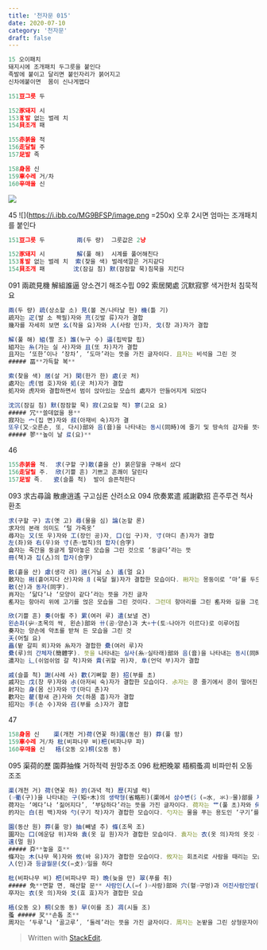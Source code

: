 ```yaml
---
title: '천자문 015'
date: 2020-07-10
category: '천자문'
draft: false
---
```

```js
15 오이패치
돼지시에 조개패치 두그릇을 붙인다
족발에 붙이고 달리면 붙인자리가 붉어지고
신차에붙이면  몸이 신나게맵다
```
```js
151豆그릇 두

152豕돼지 시
153豸발 없는 벌레 치
154貝조개 패

155赤붉을 적
156走달릴 주
157足발 족

158身몸 신
159車수레 거/차
160辛매울 신
```
![](https://i.ibb.co/wRrV8j5/2020-07-10-10-51-15.png)
     
45
![](https://i.ibb.co/MG9BFSP/image.png =250x)
오후 2시면 엄마는 조개패치를 붙인다
```js
151豆그릇 두         兩(두 량)  그룻값은 2냥

152豕돼지 시         解(풀 해)  시계를 풀어해친다
153豸발 없는 벌레 치  索(찾을 색) 벌레색깔은 거지같다
154貝조개 패        沈(잠길 침) 默(잠잠할 묵)침묵을 지킨다 
```
 091 兩疏見機 解組誰逼 양소견기 해조수핍
 092 索居閑處 沉默寂寥 색거한처 침묵적요
```js
兩(두 량) 疏(상소할 소) 見(볼 견/나타날 현) 機(틀 기)
疏자는 疋(발 소 짝필)자와 㐬(깃발 류)자가 결합
幾자를 자세히 보면 幺(작을 요)자와 人(사람 인)자, 戈(창 과)자가 결합

解(풀 해) 組(짤 조) 誰(누구 수) 逼(핍박할 핍)
組자는 糸(가는 실 사)자와 且(또 차)자가 결합
且자는 ‘또한’이나 ‘장차’, ‘도마’라는 뜻을 가진 글자이다. 且자는 비석을 그린 것
##### 畐**가득할 복**

索(찾을 색) 居(살 거) 閑(한가 한) 處(곳 처)
處자는 虎(범 호)자와 処(곳 처)자가 결합
処자와 虎자와 결합하면서 범이 앉아있는 모습의 處자가 만들어지게 되었다

沈沉(잠길 침) 默(잠잠할 묵) 寂(고요할 적) 寥(고요 요)
##### 冗**쓸데없을 용**
寂자는 宀(집 면)자와 叔(아재비 숙)자가 결
또우(又☞오른손, 또, 다시)部와 음(音)을 나타내는 동시(同時)에 줄기 및 땅속의 감자를 뜻하는 尗(숙→문자의 왼쪽부분)으로 이루어짐
##### 翏**높이 날 료(요)**
```
    


46

```js
155赤붉을 적.  求(구할 구)散(흩을 산) 붉은말을 구해서 샀다
156走달릴 주.  欣(기쁠 흔) 기쁘고 흔쾌이 달린다
157足발 족.   瓷(슬플 척)  발이 슬픈척한다 
```
093 求古尋論 散慮逍遙 구고심론 산려소요
094 欣奏累遣 戚謝歡招 흔주루견 척사환초
```js
求(구할 구) 古(옛 고) 尋(물을 심) 論(논할 론)
求자의 본래 의미도 ‘털 가죽옷’
尋자는 又(또 우)자와 工(장인 공)자, 口(입 구)자, 寸(마디 촌)자가 결합
左(좌)와 右(우)와 寸(촌☞법칙)의 합자(合字)
侖자는 죽간을 둥글게 말아놓은 모습을 그린 것으로 ‘둥글다’라는 뜻
冊(책)과 집(亼)의 합자(合字)

散(흩을 산) 慮(생각 려) 逍(거닐 소) 遙(멀 요)
散자는 㪔(흩어지다 산)자와 ⺼(육달 월)자가 결합한 모습이다. 㪔자는 몽둥이로 ‘마’를 두드려 펴는 모습을 그린 것으로 ‘흩어지다’라는 뜻
散(산)과 동자(同字).
肖자는 ‘닮다’나 ‘모양이 같다’라는 뜻을 가진 글자
䍃자는 항아리 위에 고기를 얹은 모습을 그린 것이다. 그런데 항아리를 그린 䍃자와 길을 그린 辶자가 왜 ‘멀다’나 ‘아득하다’라는 뜻

欣(기쁠 흔) 奏(아뢸 주) 累(여러 루) 遣(보낼 견)
왼손좌(屮☞초목의 싹, 왼손)部와 卄(공☞양손)과 大+十(토☞나아가 이르다)로 이루어짐
奏자는 양손에 약초를 받쳐 든 모습을 그린 것
夭(어릴 요)
畾(밭 갈피 뢰)자와 糸자가 결합한 纍(여러 루)자
纍(루)의 간체자(簡體字). 뜻을 나타내는 실사(糸☞실타래)部와 음(音)을 나타내는 동시(同時)에 포갠다는 뜻을 가진 畾(뢰)의 생략형(省略形)
遣자는 辶(쉬엄쉬엄 갈 착)자와 貴(귀할 귀)자, 阜(언덕 부)자가 결합

戚(슬플 척) 謝(사례 사) 歡(기뻐할 환) 招(부를 초)
戚자는 戊(창 무)자와 尗(아저씨 숙)자가 결합한 모습이다. 尗자는 콩 줄기에서 콩이 떨어진 모습을 그린 것 
射자는 身(몸 신)자와 寸(마디 촌)자
歡자는 雚(황새 관)자와 欠(하품 흠)자가 결합
招자는 手(손 수)자와 召(부를 소)자가 결합
```
47
```js
158身몸 신    渠(개천 거)荷(연꽃 하)園(동산 원) 莽(풀 망)
159車수레 거/차 枇(비파나무 비)杷(비파나무 파)
160辛매울 신   梧(오동 오)桐(오동 동)
```
095 渠荷的歷 園莽抽條 거하적력 원망추조
096 枇杷晚翠 梧桐蚤凋 비파만취 오동조조
```js
渠(개천 거) 荷(연꽃 하) 的(과녁 적) 歷(지낼 력)
(☞衢(구))을 나타내는 구(矩+木)의 생략형(省略形)(渠에서 삼수변(氵(=水, 氺)☞물)部를 제외(除外)한 부분)으로 이루어짐
荷자는 ‘메다’나 ‘짊어지다’, ‘부담하다’라는 뜻을 가진 글자이다. 荷자는 艹(풀 초)자와 何(어찌 하)자가 결합한 모습이다. 何자는 어깨에 짐을 멘 사람을 그린 것
的자는 白(흰 백)자와 勺(구기 작)자가 결합한 모습이다. 勺자는 물을 푸는 용도인 ‘구기’를 그린 것

園(동산 원) 莽(풀 망) 抽(빼낼 추) 條(조목 조)
園자는 囗(에운담 위)자와 袁(옷 길 원)자가 결합한 모습이다. 袁자는 衣(옷 의)자의 옷깃 부분에 원을 그려 넣은 것으로 헐렁한 옷을 뜻
遠(멀 원)
##### 㚏**놓을 호**
條자는 木(나무 목)자와 攸(바 유)자가 결합한 모습이다. 攸자는 회초리로 사람을 때리는 모습을 그린 것이다. 이렇게 회초리질 하는 모습을 그린 攸자에 木자를 결합한 條자는 회초리의 재질인 ‘나뭇가지’를 뜻
人(인)과 등글월문(攵(=攴)☞일을 하다

枇(비파나무 비) 杷(비파나무 파) 晩(늦을 만) 翠(푸를 취)
##### 免**면할 면, 해산할 문** 사람인(人(=亻)☞사람)部와 穴(혈☞구멍)과 어진사람인발(儿☞사람의 다리 모양)部로 이루어짐
卒자는 衣(옷 의)자와 爻(효 효)자가 결합한 모습

梧(오동 오) 桐(오동 동) 早(이를 조) 凋(시들 조)
蚤 ##### 㕚**손톱 조**
周자는 ‘두루’나 ‘골고루’, ‘둘레’라는 뜻을 가진 글자이다. 周자는 논밭을 그린 상형문자이다. 周자의 갑골문을 보면 田(밭 전)자에 점을 찍어놓은 모습이 그려져 있었다. 이것은 밭의 둘레를 표현한 것이다
```
> Written with [StackEdit](https://stackedit.io/).
<!--stackedit_data:
eyJoaXN0b3J5IjpbLTE4OTk3NjIxMTYsLTY1ODgxMzI5NiwtMT
A1NTU0NDE1NiwtMTA3MDkwNzAwNiwtNDAxNzAwMjQ4LC0xNjM5
NDE2NzU3LC0xMzQ0Mzc2NzYwLC0xOTIwNzYzMzc3LDE5ODAxMD
M3OSwtNDgyNjE2ODExLDE4NTIwMTIyNjIsLTYxNjM4NjIyNiwt
NjQ0MjkzMDUzLC0xNDMzNTI5NjMsLTE1NTM0NzQwOTIsLTE2OD
cxNTI5MDcsLTQ4MTI2MjE1NCw4MDQ5ODk1NDgsOTQ0NDUyNjk3
LC0xMjg3MDk3MDMyXX0=
-->